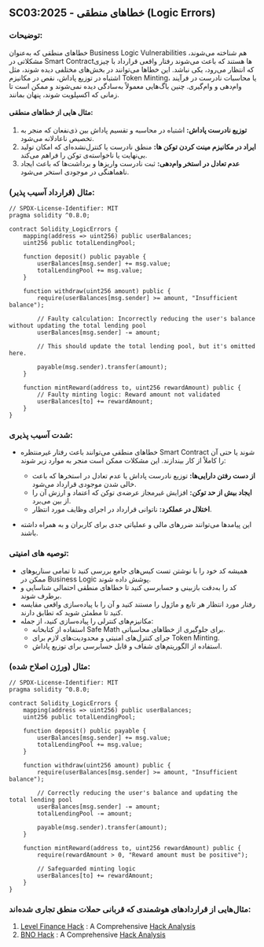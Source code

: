## SC03:2025 - خطاهای منطقی (Logic Errors)

### توضیحات: 
خطاهای منطقی که به‌عنوان Business Logic Vulnerabilities هم شناخته می‌شوند، مشکلاتی در Smart Contract‌ها هستند که باعث می‌شوند رفتار واقعی قرارداد با چیزی که انتظار می‌رود، یکی نباشد. این خطاها می‌توانند در بخش‌های مختلفی دیده شوند، مثل اشتباه در توزیع پاداش، نقص در مکانیزم Token Minting، یا محاسبات نادرست در فرآیند وام‌دهی و وام‌گیری. چنین باگ‌هایی معمولاً به‌سادگی دیده نمی‌شوند و ممکن است تا زمانی که اکسپلویت شوند، پنهان بمانند.

#### مثال هایی از خطاهای منطقی:
1. **توزیع نادرست پاداش:** اشتباه در محاسبه و تقسیم پاداش بین ذی‌نفعان که منجر به تخصیص ناعادلانه می‌شود.
2. **ایراد در مکانیزم مینت کردن توکن ها:** منطق نادرست یا کنترل‌نشده‌ای که امکان تولید بی‌نهایت یا ناخواسته‌ی توکن را فراهم می‌کند.
3. **عدم تعادل در استخر وام‌دهی:** ثبت نادرست واریزها و برداشت‌ها که باعث ایجاد ناهماهنگی در موجودی استخر می‌شود.

### مثال (قرارداد آسیب پذیر):
```solidity
// SPDX-License-Identifier: MIT
pragma solidity ^0.8.0;

contract Solidity_LogicErrors {
    mapping(address => uint256) public userBalances;
    uint256 public totalLendingPool;

    function deposit() public payable {
        userBalances[msg.sender] += msg.value;
        totalLendingPool += msg.value;
    }

    function withdraw(uint256 amount) public {
        require(userBalances[msg.sender] >= amount, "Insufficient balance");

        // Faulty calculation: Incorrectly reducing the user's balance without updating the total lending pool
        userBalances[msg.sender] -= amount;

        // This should update the total lending pool, but it's omitted here.

        payable(msg.sender).transfer(amount);
    }

    function mintReward(address to, uint256 rewardAmount) public {
        // Faulty minting logic: Reward amount not validated
        userBalances[to] += rewardAmount;
    }
}
```

### شدت آسیب پذیری:
- خطاهای منطقی می‌توانند باعث رفتار غیرمنتظره Smart Contract شوند یا حتی آن را کاملاً از کار بیندازند. این مشکلات ممکن است منجر به موارد زیر شوند:

  - **از دست رفتن دارایی‌ها:** توزیع نادرست پاداش یا عدم تعادل در استخرها که باعث خالی شدن موجودی قرارداد می‌شود.
  - **ایجاد بیش از حد توکن:** افزایش غیرمجاز عرضه‌ی توکن که اعتماد و ارزش آن را از بین می‌برد.
  - **اختلال در عملکرد:** ناتوانی قرارداد در اجرای وظایف مورد انتظار.
- این پیامدها می‌توانند ضررهای مالی و عملیاتی جدی برای کاربران و  به همراه داشته باشند.

### توصیه های امنیتی:
- همیشه کد خود را با نوشتن تست کیس‌های جامع بررسی کنید تا تمامی سناریوهای ممکن در Business Logic پوشش داده شوند.
- کد را به‌دقت بازبینی و حسابرسی کنید تا خطاهای منطقی احتمالی شناسایی و برطرف شوند.
- رفتار مورد انتظار هر تابع و ماژول را مستند کنید و آن را با پیاده‌سازی واقعی مقایسه کنید تا مطمئن شوید که تطابق دارند.
- مکانیزم‌های کنترلی را پیاده‌سازی کنید، از جمله:
  -  استفاده از کتابخانه Safe Math  برای جلوگیری از خطاهای محاسباتی.
  - جرای کنترل‌های امنیتی و محدودیت‌های لازم برای Token Minting.
  - استفاده از الگوریتم‌های شفاف و قابل حسابرسی برای توزیع پاداش.

### مثال (ورژن اصلاح شده):
```solidity
// SPDX-License-Identifier: MIT
pragma solidity ^0.8.0;

contract Solidity_LogicErrors {
    mapping(address => uint256) public userBalances;
    uint256 public totalLendingPool;

    function deposit() public payable {
        userBalances[msg.sender] += msg.value;
        totalLendingPool += msg.value;
    }

    function withdraw(uint256 amount) public {
        require(userBalances[msg.sender] >= amount, "Insufficient balance");

        // Correctly reducing the user's balance and updating the total lending pool
        userBalances[msg.sender] -= amount;
        totalLendingPool -= amount;

        payable(msg.sender).transfer(amount);
    }

    function mintReward(address to, uint256 rewardAmount) public {
        require(rewardAmount > 0, "Reward amount must be positive");

        // Safeguarded minting logic
        userBalances[to] += rewardAmount;
    }
}
```

### مثال‌هایی از قراردادهای هوشمندی که قربانی حملات منطق تجاری شده‌اند:
1. [Level Finance Hack](https://bscscan.com/address/0x9f00fbd6c095d2c542687ed5afb68d9c3fb2f464#code#F11#L165) : A Comprehensive [Hack Analysis](https://blog.solidityscan.com/level-finance-hack-analysis-16fda3996ecb)
2. [BNO Hack](https://bscscan.com/address/0xdca503449899d5649d32175a255a8835a03e4006#code) : A Comprehensive [Hack Analysis](https://blog.solidityscan.com/bno-hack-analysis-15436d73e44e)